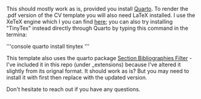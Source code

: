 This should mostly work as is, provided you install [Quarto](https://quarto.org/docs/get-started/).  To render the .pdf version of the CV template you will also need LaTeX installed.  I use the XeTeX engine which I you can find [here](https://miktex.org/download); you can also try installing "TinyTex" instead directly through Quarto by typing this command in the termina:

'''console
quarto install tinytex
'''

This template also uses the quarto package [Section Bibliographies Filter](https://github.com/pandoc-ext/section-bibliographies) - I've included it in this repo (under _extensions) because I've altered it slightly from its orignal format.  It should work as is?  But you may need to install it with first then replace with the updated version.

Don't hesitate to reach out if you have any questions.